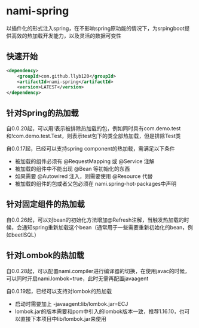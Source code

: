 # nami-spring
以插件化的形式注入spring，在不影响spring原功能的情况下，为srpingboot提供高效的热加载开发能力，以及灵活的数据可变性

## 快速开始

```xml
<dependency>
    <groupId>com.github.llyb120</groupId>
    <artifactId>nami-spring</artifactId>
    <version>LATEST</version>
</dependency>
```

## 针对Spring的热加载
自0.0.20起，可以用!表示被排除热加载的包，例如同时具有com.demo.test和!com.demo.test.Test，则表示test包下的类全部热加载，但是排除Test类

自0.0.17起，已经可以支持spring component的热加载，需满足以下条件
* 被加载的组件必须有 @RequestMapping 或 @Service 注解
* 被加载的组件中不能出现 @Bean 等初始化的东西
* 如果需要 @Autowired 注入，则需要使用 @Resource 代替
* 被加载的组件的包或者父包必须在 nami.spring-hot-packages中声明

## 针对固定组件的热加载
自0.0.26起，可以对bean的初始化方法增加@Refresh注解，当触发热加载的时候，会通知spring重新加载这个bean（通常用于一些需要重新初始化的bean，例如beetlSQL）

## 针对Lombok的热加载
自0.0.28起，可以配置nami.compiler进行编译器的切换，在使用javac的时候，可以同时开启nami.lombok=true，此时无需再配置javaagent

自0.0.19起，已经可以支持对lombok的热加载
* 启动时需要加上 -javaagent:lib/lombok.jar=ECJ 
* lombok.jar的版本需要和pom中引入的lombok版本一致，推荐1.16.10，也可以直接下本项目中lib/lombok.jar来使用

